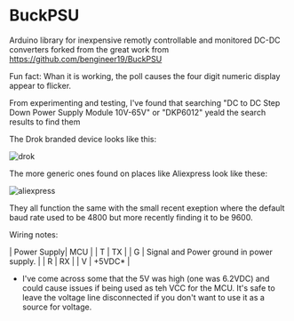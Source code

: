 # BuckPSU
Arduino library for inexpensive remotly controllable and monitored DC-DC converters forked from the great work from https://github.com/bengineer19/BuckPSU

Fun fact: Whan it is working, the poll causes the four digit numeric display appear to flicker.

From experimenting and testing, I've found that searching "DC to DC Step Down Power Supply Module 10V-65V" or "DKP6012" yeald the search results to find them

The Drok branded device looks like this:

![drok](https://user-images.githubusercontent.com/24259942/144702575-ca30d9d9-6daa-4150-9fa9-8cb83f3330cb.png)

The more generic ones found on places like Aliexpress look like these:

![aliexpress](https://user-images.githubusercontent.com/24259942/144702582-652c7fd2-c5f9-4229-8cc1-ab7b0cea26c1.png)

They all function the same with the small recent exeption where the default baud rate used to be 4800 but more recently finding it to be 9600.

Wiring notes:

| Power Supply| MCU |
| T | TX |
| G | Signal and Power ground in power supply. |
| R | RX |
| V | +5VDC* |

* I've come across some that the 5V was high (one was 6.2VDC) and could cause issues if being used as teh VCC for the MCU.   It's safe to leave the voltage line disconnected if you don't want to use it as a source for voltage.
